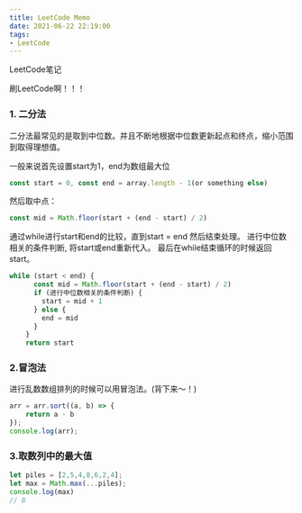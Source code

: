 ```yaml
---
title: LeetCode Memo
date: 2021-06-22 22:19:00
tags:
- LeetCode
---
```

LeetCode笔记
<!--more-->

刷LeetCode啊！！！

### 1. 二分法
二分法最常见的是取到中位数。并且不断地根据中位数更新起点和终点，缩小范围到取得理想值。

一般来说首先设置start为1，end为数组最大位

```js
const start = 0, const end = array.length - 1(or something else)
```

然后取中点：
```js
const mid = Math.floor(start + (end - start) / 2)
```

通过while进行start和end的比较，直到start = end 然后结束处理。
进行中位数相关的条件判断, 将start或end重新代入。
最后在while结束循环的时候返回start。

```js
while (start < end) {
      const mid = Math.floor(start + (end - start) / 2)
      if (进行中位数相关的条件判断) {
        start = mid + 1
      } else {
        end = mid
      }
    }
    return start
```

### 2.冒泡法
进行乱数数组排列的时候可以用冒泡法。(背下来～！)

```js
arr = arr.sort((a, b) => {
	return a - b
});
console.log(arr);
```

### 3.取数列中的最大值
```js
let piles = [2,5,4,8,6,2,4];
let max = Math.max(...piles);
console.log(max)
// 8
```




